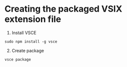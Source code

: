 # Creating the packaged VSIX extension file

1. Install VSCE
```shell
sudo npm install -g vsce
```

2. Create package
```shell
vsce package
```
